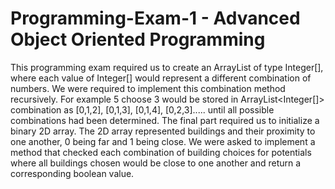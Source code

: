 # Programming-Exam-1 - Advanced Object Oriented Programming
This programming exam required us to create an ArrayList of type Integer[], where each value of Integer[] would represent a different combination of numbers. We were 
required to implement this combination method recursively. For example 5 choose 3 would be stored in ArrayList<Integer[]> combination as [0,1,2], [0,1,3], [0,1,4], [0,2,3].....
until all possible combinations had been determined.
The final part required us to initialize a binary 2D array. The 2D array represented buildings and their proximity to one another, 0 being far and 1 being close. We were asked to
implement a method that checked each combination of building choices for potentials where all buildings chosen would be close to one another and return a corresponding boolean value.
